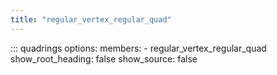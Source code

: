 ```yaml
---
title: "regular_vertex_regular_quad"
---
```


::: quadrings
    options:
      members:
        - regular_vertex_regular_quad
      show_root_heading: false
      show_source: false